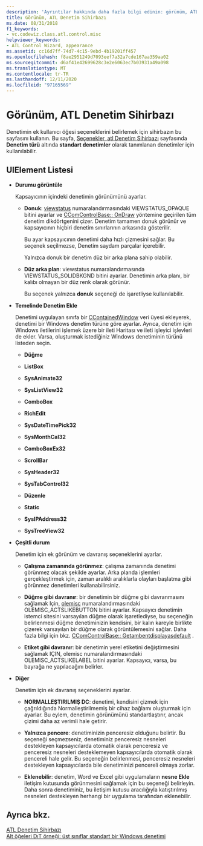 ```yaml
---
description: 'Ayrıntılar hakkında daha fazla bilgi edinin: görünüm, ATL Denetim Sihirbazı'
title: Görünüm, ATL Denetim Sihirbazı
ms.date: 08/31/2018
f1_keywords:
- vc.codewiz.class.atl.control.misc
helpviewer_keywords:
- ATL Control Wizard, appearance
ms.assetid: cc16d7ff-74d7-4c15-9ebd-4b19201ff457
ms.openlocfilehash: f8ae2951249d7093eef7a32a7cde167aa359aa02
ms.sourcegitcommit: d6af41e42699628c3e2e6063ec7b03931a49a098
ms.translationtype: MT
ms.contentlocale: tr-TR
ms.lasthandoff: 12/11/2020
ms.locfileid: "97165569"
---
```

# <a name="appearance-atl-control-wizard"></a>Görünüm, ATL Denetim Sihirbazı

Denetimin ek kullanıcı öğesi seçeneklerini belirlemek için sihirbazın bu sayfasını kullanın. Bu sayfa, [Seçenekler, atl Denetim Sihirbazı](../../atl/reference/options-atl-control-wizard.md) sayfasında **Denetim türü** altında **standart denetimler** olarak tanımlanan denetimler için kullanılabilir.

## <a name="uielement-list"></a>UIElement Listesi

- **Durumu görüntüle**

   Kapsayıcının içindeki denetimin görünümünü ayarlar.

  - **Donuk**: [viewstatus](/windows/win32/api/ocidl/ne-ocidl-viewstatus) numaralandırmasındaki VIEWSTATUS_OPAQUE bitini ayarlar ve [CComControlBase:: OnDraw](../../atl/reference/ccomcontrolbase-class.md#ondraw) yöntemine geçirilen tüm denetim dikdörtgenini çizer. Denetim tamamen donuk görünür ve kapsayıcının hiçbiri denetim sınırlarının arkasında gösterilir.

      Bu ayar kapsayıcının denetimi daha hızlı çizmesini sağlar. Bu seçenek seçilmezse, Denetim saydam parçalar içerebilir.

      Yalnızca donuk bir denetim düz bir arka plana sahip olabilir.

  - **Düz arka plan**: viewstatus numaralandırmasında VIEWSTATUS_SOLIDBKGND bitini ayarlar. Denetimin arka planı, bir kalıbı olmayan bir düz renk olarak görünür.

      Bu seçenek yalnızca **donuk** seçeneği de işaretliyse kullanılabilir.

- **Temelinde Denetim Ekle**

   Denetimi uygulayan sınıfa bir [CContainedWindow](ccontainedwindowt-class.md) veri üyesi ekleyerek, denetimi bir Windows denetim türüne göre ayarlar. Ayrıca, denetim için Windows iletilerini işlemek üzere bir ileti Haritası ve ileti işleyici işlevleri de ekler. Varsa, oluşturmak istediğiniz Windows denetiminin türünü listeden seçin.

  - **Düğme**

  - **ListBox**

  - **SysAnimate32**

  - **SysListView32**

  - **ComboBox**

  - **RichEdit**

  - **SysDateTimePick32**

  - **SysMonthCal32**

  - **ComboBoxEx32**

  - **ScrollBar**

  - **SysHeader32**

  - **SysTabControl32**

  - **Düzenle**

  - **Static**

  - **SysIPAddress32**

  - **SysTreeView32**

- **Çeşitli durum**

   Denetim için ek görünüm ve davranış seçeneklerini ayarlar.

  - **Çalışma zamanında görünmez**: çalışma zamanında denetimi görünmez olacak şekilde ayarlar. Arka planda işlemleri gerçekleştirmek için, zaman aralıklı aralıklarla olayları başlatma gibi görünmez denetimleri kullanabilirsiniz.

  - **Düğme gibi davranır**: bir denetimin bir düğme gibi davranmasını sağlamak Için, [olemisc](/windows/win32/api/oleidl/ne-oleidl-olemisc) numaralandırmasındaki OLEMISC_ACTSLIKEBUTTON bitini ayarlar. Kapsayıcı denetimin istemci sitesini varsayılan düğme olarak işaretlediyse, bu seçeneğin belirlenmesi düğme denetiminizin kendisini, bir kalın kareyle birlikte çizerek varsayılan bir düğme olarak görüntülemesini sağlar. Daha fazla bilgi için bkz. [CComControlBase:: Getambentdisplayasdefault](../../atl/reference/ccomcontrolbase-class.md#getambientdisplayasdefault) .

  - **Etiket gibi davranır**: bir denetimin yerel etiketini değiştirmesini sağlamak IÇIN, olemisc numaralandırmasındaki OLEMISC_ACTSLIKELABEL bitini ayarlar. Kapsayıcı, varsa, bu bayrağa ne yapılacağını belirler.

- **Diğer**

   Denetim için ek davranış seçeneklerini ayarlar.

  - **NORMALLEŞTIRILMIŞ DC**: denetimi, kendisini çizmek için çağrıldığında Normalleştirilmemiş bir cihaz bağlamı oluşturmak için ayarlar. Bu eylem, denetimin görünümünü standartlaştırır, ancak çizimi daha az verimli hale getirir.

  - **Yalnızca pencere**: denetiminizin penceresiz olduğunu belirtir. Bu seçeneği seçmezseniz, denetiminiz penceresiz nesneleri destekleyen kapsayıcılarda otomatik olarak penceresiz ve penceresiz nesneleri desteklemeyen kapsayıcılarda otomatik olarak pencereli hale gelir. Bu seçeneğin belirlenmesi, penceresiz nesneleri destekleyen kapsayıcılarda bile denetiminizi pencereli olmaya zorlar.

  - **Eklenebilir**: denetim, Word ve Excel gibi uygulamaların **nesne Ekle** iletişim kutusunda görünmesini sağlamak için bu seçeneği belirleyin. Daha sonra denetiminiz, bu iletişim kutusu aracılığıyla katıştırılmış nesneleri destekleyen herhangi bir uygulama tarafından eklenebilir.

## <a name="see-also"></a>Ayrıca bkz.

[ATL Denetim Sihirbazı](../../atl/reference/atl-control-wizard.md)<br/>
[Alt öğeleri DıT örneği: üst sınıflar standart bir Windows denetimi](https://github.com/Microsoft/VCSamples/tree/master/VC2008Samples/ATL/Controls/SubEdit)
